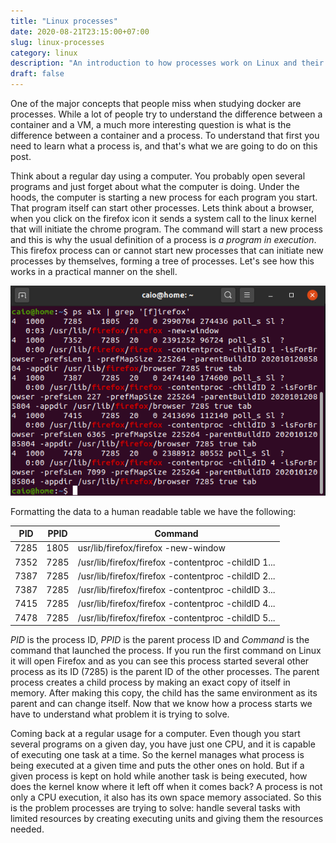 ```yaml
---
title: "Linux processes"
date: 2020-08-21T23:15:00+07:00
slug: linux-processes
category: linux
description: "An introduction to how processes work on Linux and their role on Docker"
draft: false
---
```

One of the major concepts that people miss when studying docker are processes. While a lot of people try to
understand the difference between a container and a VM, a much more
interesting question is what is the difference between a container and a process. To understand that first
you need to learn what a process is, and that's what we are going to do
on this post.      

Think about a regular day using a computer. You probably open several programs and just
forget about what the computer is doing. Under the hoods, the computer is starting a new process for each
program you start. That program itself can start other processes. Lets think about a browser, when you click on the
firefox icon it sends a system call to the linux kernel that will initiate the chrome program. The command will start a new process and
this is why the usual definition of a process is *a program in execution*.
This firefox process can or cannot start new processes that can initiate new processes by themselves,
forming a tree of processes. Let's see how this works in a practical manner on the
shell.

![firefox process](images/firefox-process.png)

Formatting the data to a human readable table we have the following:

|      PID      |      PPID     |                       Command                       |
| ------------- | ------------- | --------------------------------------------------- |
|     7285      |      1805     | usr/lib/firefox/firefox -new-window                 |
|     7352      |      7285     | /usr/lib/firefox/firefox -contentproc -childID 1... |
|     7387      |      7285     | /usr/lib/firefox/firefox -contentproc -childID 2... |
|     7387      |      7285     | /usr/lib/firefox/firefox -contentproc -childID 3... |
|     7415      |      7285     | /usr/lib/firefox/firefox -contentproc -childID 4... |
|     7478      |      7285     | /usr/lib/firefox/firefox -contentproc -childID 5... |



*PID* is the process ID, *PPID* is the parent process ID and *Command* is the command that launched the process. If you run the first
command on Linux it will open Firefox and as you can see this process started several other process as its ID
(7285) is the parent ID of the other processes. The parent process creates a child process
by making an exact copy of itself in memory. After making this copy, the child has the same environment as its
parent and can change itself. Now that we know how a process starts we have to understand what problem it is trying to solve.


Coming back at a regular usage for a computer. Even though you start several programs on a given
day, you have just one CPU, and it is
capable of executing one task at a time. So the kernel manages what process is being executed at a given
time
and puts the other ones on hold. But if
a given process is kept on hold while another task is being executed, how does the kernel know where it left
off when it comes back? A process is
not only a CPU execution, it also has
its own space memory associated. So this is the problem processes are trying to solve: handle several tasks
with
limited resources by creating executing units
and giving them the resources needed.